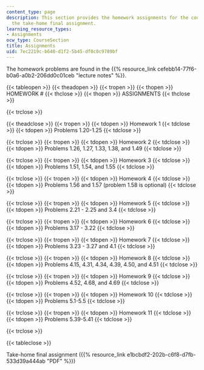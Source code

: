 ```yaml
---
content_type: page
description: This section provides the homework assignments for the course along with
  the take-home final assignment.
learning_resource_types:
- Assignments
ocw_type: CourseSection
title: Assignments
uid: 7ec2219c-b640-d1f2-5b45-df0c0c9789bf
---
```


The homework problems are found in the {{% resource_link cefebb14-77f6-b0a6-a0b2-206dd0c01ceb "lecture notes" %}}.

{{< tableopen >}}
{{< theadopen >}}
{{< tropen >}}
{{< thopen >}}
HOMEWORK #
{{< thclose >}}
{{< thopen >}}
ASSIGNMENTS
{{< thclose >}}

{{< trclose >}}

{{< theadclose >}}
{{< tropen >}}
{{< tdopen >}}
Homework 1
{{< tdclose >}}
{{< tdopen >}}
Problems 1.20-1.25
{{< tdclose >}}

{{< trclose >}}
{{< tropen >}}
{{< tdopen >}}
Homework 2
{{< tdclose >}}
{{< tdopen >}}
Problems 1.26, 1.27, 1.33, 1.38, and 1.49
{{< tdclose >}}

{{< trclose >}}
{{< tropen >}}
{{< tdopen >}}
Homework 3
{{< tdclose >}}
{{< tdopen >}}
Problems 1.51, 1.54, and 1.55
{{< tdclose >}}

{{< trclose >}}
{{< tropen >}}
{{< tdopen >}}
Homework 4
{{< tdclose >}}
{{< tdopen >}}
Problems 1.56 and 1.57 (problem 1.58 is optional)
{{< tdclose >}}

{{< trclose >}}
{{< tropen >}}
{{< tdopen >}}
Homework 5
{{< tdclose >}}
{{< tdopen >}}
Problems 2.21 - 2.25 and 3.4
{{< tdclose >}}

{{< trclose >}}
{{< tropen >}}
{{< tdopen >}}
Homework 6
{{< tdclose >}}
{{< tdopen >}}
Problems 3.17 - 3.22
{{< tdclose >}}

{{< trclose >}}
{{< tropen >}}
{{< tdopen >}}
Homework 7
{{< tdclose >}}
{{< tdopen >}}
Problems 3.23 - 3.27 and 4.1
{{< tdclose >}}

{{< trclose >}}
{{< tropen >}}
{{< tdopen >}}
Homework 8
{{< tdclose >}}
{{< tdopen >}}
Problems 4.15, 4.31, 4.34, 4.39, 4.50, and 4.51
{{< tdclose >}}

{{< trclose >}}
{{< tropen >}}
{{< tdopen >}}
Homework 9
{{< tdclose >}}
{{< tdopen >}}
Problems 4.52, 4.68, and 4.69
{{< tdclose >}}

{{< trclose >}}
{{< tropen >}}
{{< tdopen >}}
Homework 10
{{< tdclose >}}
{{< tdopen >}}
Problems 5.1-5.5
{{< tdclose >}}

{{< trclose >}}
{{< tropen >}}
{{< tdopen >}}
Homework 11
{{< tdclose >}}
{{< tdopen >}}
Problems 5.39-5.41
{{< tdclose >}}

{{< trclose >}}

{{< tableclose >}}

Take-home final assignment ({{% resource_link e1bcbdf2-202b-c6f8-d7fb-533d39a444ab "PDF" %}})